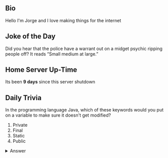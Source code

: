 ## Bio

Hello I'm Jorge and I love making things for the internet

## Joke of the Day

Did you hear that the police have a warrant out on a midget psychic ripping people off? It reads “Small medium at large.”

## Home Server Up-Time

Its been **9 days** since this server shutdown


## Daily Trivia

In the programming language Java, which of these keywords would you put on a variable to make sure it doesn&#039;t get modified?
 1. Private
 2. Final
 3. Static
 4. Public

<details>
  <summary>Answer</summary>
  Final
</details>
